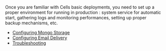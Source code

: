 Once you are familiar with Cells basic deployments, you need to set up a proper environment for running in production : system service for automatic start, gathering logs and monitoring performances, setting up proper backup mechanisms, etc.

- [Configuring Mongo Storage](../configuring-mongo-storage/)
- [Configuring Email Delivery](../configuring-email-delivery/)
- [Troubleshooting](../troubleshooting/)

